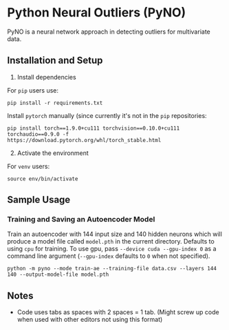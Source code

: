 # Python Neural Outliers (PyNO)

PyNO is a neural network approach in detecting outliers for multivariate data.

## Installation and Setup

1. Install dependencies

For `pip` users use:

```
pip install -r requirements.txt
```

Install `pytorch` manually (since currently it's not in the `pip` repositories:

```
pip install torch==1.9.0+cu111 torchvision==0.10.0+cu111 torchaudio==0.9.0 -f https://download.pytorch.org/whl/torch_stable.html
```

2. Activate the environment

For `venv` users:

```
source env/bin/activate
```

## Sample Usage

### Training and Saving an Autoencoder Model

Train an autoencoder with 144 input size and 140 hidden neurons which will produce a model file called `model.pth` in the current directory. Defaults to using `cpu` for training. To use gpu, pass `--device cuda --gpu-index 0` as a command line argument (`--gpu-index` defaults to `0` when not specified).

```
python -m pyno --mode train-ae --training-file data.csv --layers 144 140 --output-model-file model.pth
```

## Notes

* Code uses tabs as spaces with 2 spaces = 1 tab. (Might screw up code when used with other editors not using this format)
